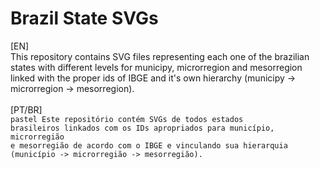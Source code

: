 # Brazil State SVGs 
[EN] <br>
This repository contains SVG files representing each one of the brazilian states with different levels for municipy, microrregion and mesorregion linked with the proper ids of IBGE and it's own hierarchy (municipy -> microrregion -> mesorregion).
<br><br>
[PT/BR] <br> <code>pastel
Este repositório contém SVGs de todos estados brasileiros linkados com os IDs apropriados para município, microrregião e mesorregião de acordo com o IBGE e vinculando sua hierarquia (município -> microrregião -> mesorregião).

